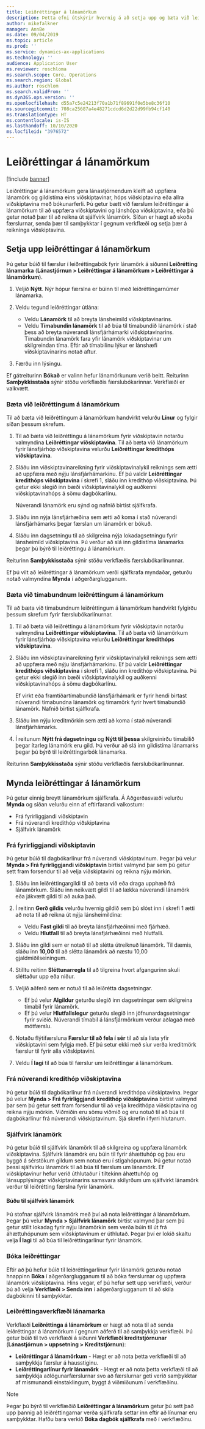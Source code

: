 ```yaml
---
title: Leiðréttingar á lánamörkum
description: Þetta efni útskýrir hvernig á að setja upp og bæta við leiðréttingum á lánamörkum.
author: mikefalkner
manager: AnnBe
ms.date: 09/04/2019
ms.topic: article
ms.prod: ''
ms.service: dynamics-ax-applications
ms.technology: ''
audience: Application User
ms.reviewer: roschloma
ms.search.scope: Core, Operations
ms.search.region: Global
ms.author: roschlom
ms.search.validFrom: ''
ms.dyn365.ops.version: ''
ms.openlocfilehash: d55a7c5e24213f70a1b71f89691f0e5be8c36f10
ms.sourcegitcommit: 708ca25687a4e48271cdcd6d2d22d99fb94cf140
ms.translationtype: HT
ms.contentlocale: is-IS
ms.lasthandoff: 10/10/2020
ms.locfileid: "3976572"
---
```

# <a name="credit-limit-adjustments"></a>Leiðréttingar á lánamörkum 

[!include [banner](../includes/banner.md)]

Leiðréttingar á lánamörkum gera lánastjórnendum kleift að uppfæra lánamörk og gildistíma eins viðskiptavinar, hóps viðskiptavina eða allra viðskiptavina með bókunarferli. Þú getur bætt við færslum leiðréttingar á lánamörkum til að uppfæra viðskiptavini og lánshópa viðskiptavina, eða þú getur notað þær til að reikna út sjálfvirk lánamörk. Síðan er hægt að skoða færslurnar, senda þær til samþykktar í gegnum verkflæði og setja þær á reikninga viðskiptavina.

## <a name="set-up-credit-limit-adjustments"></a>Setja upp leiðréttingar á lánamörkum

Þú getur búið til færslur í leiðréttingabók fyrir lánamörk á síðunni **Leiðrétting lánamarka** (**Lánastjórnun \> Leiðréttingar á lánamörkum \> Leiðréttingar á lánamörkum**).

1. Veljið **Nýtt**. Nýr hópur færslna er búinn til með leiðréttingarnúmer lánamarka.
2. Veldu tegund leiðréttingar útlána:

    - Veldu **Lánamörk** til að breyta lánsheimild viðskiptavinarins.
    - Veldu **Tímabundin lánamörk** til að búa til tímabundið lánamörk í stað þess að breyta núverandi lánsfjárhámarki viðskiptavinarins. Tímabundin lánamörk fara yfir lánamörk viðskiptavinar um skilgreindan tíma. Eftir að tímabilinu lýkur er lánshæfi viðskiptavinarins notað aftur.
3. Færðu inn lýsingu. 

Ef gátreiturinn **Bókað** er valinn hefur lánamörkunum verið beitt. Reiturinn **Samþykkisstaða** sýnir stöðu verkflæðis færslubókarinnar. Verkflæði er valkvætt.

### <a name="add-credit-limit-adjustments"></a>Bæta við leiðréttingum á lánamörkum

Til að bæta við leiðréttingum á lánamörkum handvirkt velurðu **Línur** og fylgir síðan þessum skrefum.

1. Til að bæta við leiðréttingu á lánamörkum fyrir viðskiptavin notarðu valmyndina **Leiðréttingar viðskiptavina**. Til að bæta við lánamörkum fyrir lánsfjárhóp viðskiptavina velurðu **Leiðréttingar kredithóps viðskiptavina**.
2. Sláðu inn viðskiptavinareikning fyrir viðskiptavinalykil reiknings sem ætti að uppfæra með nýju lánsfjárhámarkinu. Ef þú valdir **Leiðréttingar kredithóps viðskiptavina** í skrefi 1, sláðu inn kredithóp viðskiptavina. Þú getur ekki slegið inn bæði viðskiptavinalykil og auðkenni viðskiptavinahóps á sömu dagbókarlínu.

    Núverandi lánamörk eru sýnd og nafnið birtist sjálfkrafa.

3. Sláðu inn nýja lánsfjárhæðina sem ætti að koma í stað núverandi lánsfjárhámarks þegar færslan um lánamörk er bókuð.
4. Sláðu inn dagsetningu til að skilgreina nýja lokadagsetningu fyrir lánsheimild viðskiptavina. Þú verður að slá inn gildistíma lánamarks þegar þú býrð til leiðréttingu á lánamörkum.

Reiturinn **Samþykkisstaða** sýnir stöðu verkflæðis færslubókarlínunnar.

Ef þú vilt að leiðréttingar á lánamörkum verði sjálfkrafa myndaðar, geturðu notað valmyndina **Mynda** í aðgerðarglugganum.
 
### <a name="add-temporary-credit-limit-adjustments"></a>Bæta við tímabundnum leiðréttingum á lánamörkum

Til að bæta við tímabundnum leiðréttingum á lánamörkum handvirkt fylgirðu þessum skrefum fyrir færslubókarlínurnar.

1. Til að bæta við leiðréttingu á lánamörkum fyrir viðskiptavin notarðu valmyndina **Leiðréttingar viðskiptavina**. Til að bæta við lánamörkum fyrir lánsfjárhóp viðskiptavina velurðu **Leiðréttingar kredithóps viðskiptavina**.
2. Sláðu inn viðskiptavinareikning fyrir viðskiptavinalykil reiknings sem ætti að uppfæra með nýju lánsfjárhámarkinu. Ef þú valdir **Leiðréttingar kredithóps viðskiptavina** í skrefi 1, sláðu inn kredithóp viðskiptavina. Þú getur ekki slegið inn bæði viðskiptavinalykil og auðkenni viðskiptavinahóps á sömu dagbókarlínu.

    Ef virkt eða framtíðartímabundið lánsfjárhámark er fyrir hendi birtast núverandi tímabundna lánamörk og tímamörk fyrir hvert tímabundið lánamörk. Nafnið birtist sjálfkrafa.

3. Sláðu inn nýju kreditmörkin sem ætti að koma í stað núverandi lánsfjárhámarks.
4. Í reitunum **Nýtt frá dagsetningu** og **Nýtt til þessa** skilgreinirðu tímabilið þegar ítarleg lánamörk eru gild. Þú verður að slá inn gildistíma lánamarks þegar þú býrð til leiðréttingarbók lánamarka.

Reiturinn **Samþykkisstaða** sýnir stöðu verkflæðis færslubókarlínunnar.

## <a name="generate-credit-limit-adjustments"></a>Mynda leiðréttingar á lánamörkum

Þú getur einnig breytt lánamörkum sjálfkrafa. Á Aðgerðasvæði velurðu **Mynda** og síðan velurðu einn af eftirfarandi valkostum:

- Frá fyrirliggjandi viðskiptavin
- Frá núverandi kredithóp viðskiptavina
- Sjálfvirk lánamörk

### <a name="from-existing-customer"></a>Frá fyrirliggjandi viðskiptavin

Þú getur búið til dagbókarlínur frá núverandi viðskiptavinum. Þegar þú velur **Mynda \> Frá fyrirliggjandi viðskiptavin** birtist valmynd þar sem þú getur sett fram forsendur til að velja viðskiptavini og reikna nýju mörkin.

1. Sláðu inn leiðréttingargildi til að bæta við eða draga upphæð frá lánamörkum. Sláðu inn neikvætt gildi til að lækka núverandi lánamörk eða jákvætt gildi til að auka það.
2. Í reitinn **Gerð gildis** velurðu hvernig gildið sem þú slóst inn í skrefi 1 ætti að nota til að reikna út nýja lánsheimildina:

    - Veldu **Fast gildi** til að breyta lánsfjárhæðinni með fjárhæð.
    - Veldu **Hlutfall** til að breyta lánsfjárhæðinni með hlutfalli.

3. Sláðu inn gildi sem er notað til að slétta útreiknuð lánamörk. Til dæmis, sláðu inn **10,00** til að slétta lánamörk að næstu 10,00 gjaldmiðilseiningum.
4. Stilltu reitinn **Sléttunarregla** til að tilgreina hvort afgangurinn skuli sléttaður upp eða niður.
5. Veljið aðferð sem er notuð til að leiðrétta dagsetningar.

    - Ef þú velur **Algildur** geturðu slegið inn dagsetningar sem skilgreina tímabil fyrir lánamörk.
    - Ef þú velur **Hlutfallslegur** geturðu slegið inn jöfnunardagsetningar fyrir sviðið. Núverandi tímabil á lánsfjármörkum verður aðlagað með mótfærslu.

6. Notaðu flýtifærsluna **Færslur til að fela í sér** til að sía lista yfir viðskiptavini sem fylgja með. Ef þú setur ekki með síur verða kreditmörk færslur til fyrir alla viðskiptavini.
7. Veldu **Í lagi** til að búa til færslur um leiðréttingar á lánamörkum.

### <a name="from-existing-customer-credit-group"></a>Frá núverandi kredithóp viðskiptavina

Þú getur búið til dagbókarlínur frá núverandi kredithópa viðskiptavina. Þegar þú velur **Mynda \> Frá fyrirliggjandi kredithóp viðskiptavina** birtist valmynd þar sem þú getur sett fram forsendur til að velja kredithópa viðskiptavina og reikna nýju mörkin. Viðmiðin eru sömu viðmið og eru notuð til að búa til dagbókarlínur frá núverandi viðskiptavinum. Sjá skrefin í fyrri hlutanum.

### <a name="automatic-credit-limits"></a>Sjálfvirk lánamörk

Þú getur búið til sjálfvirk lánamörk til að skilgreina og uppfæra lánamörk viðskiptavina. Sjálfvirk lánamörk eru búin til fyrir áhættuhóp og þau eru byggð á sérstökum gildum sem notuð eru í stigahópunum. Þú getur notað þessi sjálfvirku lánamörk til að búa til færslum um lánamörk. Ef viðskiptavinur hefur verið úthlutaður í tiltekinn áhættuhóp og lánsupplýsingar viðskiptavinarins samsvara skilyrðum um sjálfvirkt lánamörk verður til leiðrétting færslna fyrir lánamörk.

#### <a name="create-automatic-credit-limits"></a>Búðu til sjálfvirk lánamörk

Þú stofnar sjálfvirk lánamörk með því að nota leiðréttingar á lánamörkum. Þegar þú velur **Mynda \> Sjálfvirk lánamörk** birtist valmynd þar sem þú getur stillt lokadag fyrir nýju lánamörkin sem verða búin til út frá áhættuhópunum sem viðskiptavinum er úthlutað. Þegar því er lokið skaltu velja **Í lagi** til að búa til leiðréttingarlínur fyrir lánamörk.

### <a name="post-adjustments"></a>Bóka leiðréttingar

Eftir að þú hefur búið til leiðréttingarlínur fyrir lánamörk geturðu notað hnappinn **Bóka** í aðgerðarglugganum til að bóka færslurnar og uppfæra lánamörk viðskiptavina. Hins vegar, ef þú hefur sett upp verkflæði, verður þú að velja **Verkflæði \> Senda inn** í aðgerðarglugganum til að skila dagbókinni til samþykktar.

### <a name="credit-limit-adjustments-workflows"></a>Leiðréttingaverkflæði lánamarka

Verkflæði **Leiðréttinga á lánamörkum** er hægt að nota til að senda leiðréttingar á lánamörkum í gegnum aðferð til að samþykkja verkflæði. Þú getur búið til tvö verkflæði á síðunni **Verkflæði kreditstjórnunar** (**Lánastjórnun \> uppsetning \> Kreditstjórnun**):

- **Leiðréttingar á lánamörkum** - Hægt er að nota þetta verkflæði til að samþykkja færslur á hausstiginu.
- **Leiðréttingarlínur fyrir lánamörk** - Hægt er að nota þetta verkflæði til að samþykkja aðlögunarfærslurnar svo að færslurnar geti verið samþykktar af mismunandi einstaklingum, byggt á viðmiðunum í verkflæðinu.

> [!NOTE]
> Þegar þú býrð til verkflæðið **Leiðréttingar á lánamörkum** getur þú sett það upp þannig að leiðréttingarnar verða sjálfkrafa settar inn eftir að línurnar eru samþykktar. Hafðu bara verkið **Bóka dagbók sjálfkrafa** með í verkflæðinu.
